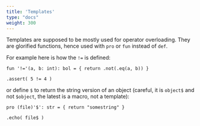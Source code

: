 ```yaml
---
title: 'Templates'
type: "docs"
weight: 300
---
```


Templates are supposed to be mostly used for operator overloading. They are glorified functions, hence used with `pro` or `fun` instead of `def`. 

For example here is how the `!=` is defined: 
```
fun '!='(a, b: int): bol = { return .not(.eq(a, b)) }

.assert( 5 != 4 )
```

or define `$` to return the string version of an object (careful, it is `object$` and not `$object`, the latest is a macro, not a template):
```
pro (file)'$': str = { return "somestring" }

.echo( file$ )
```
